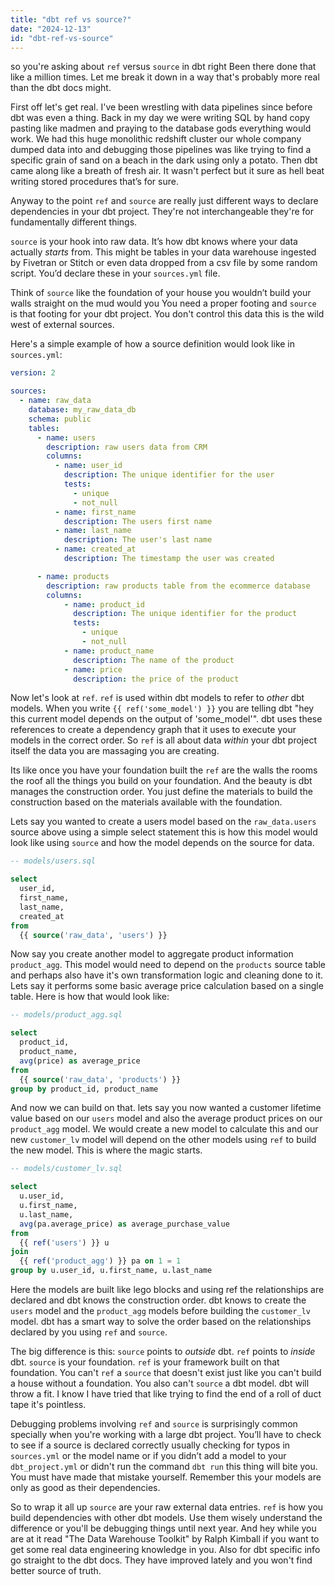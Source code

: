 ```yaml
---
title: "dbt ref vs source?"
date: "2024-12-13"
id: "dbt-ref-vs-source"
---
```


 so you're asking about `ref` versus `source` in dbt right Been there done that like a million times. Let me break it down in a way that's probably more real than the dbt docs might.

First off let's get real. I've been wrestling with data pipelines since before dbt was even a thing. Back in my day we were writing SQL by hand copy pasting like madmen and praying to the database gods everything would work. We had this huge monolithic redshift cluster our whole company dumped data into and debugging those pipelines was like trying to find a specific grain of sand on a beach in the dark using only a potato. Then dbt came along like a breath of fresh air. It wasn't perfect but it sure as hell beat writing stored procedures that’s for sure.

Anyway to the point `ref` and `source` are really just different ways to declare dependencies in your dbt project. They're not interchangeable they're for fundamentally different things.

`source` is your hook into raw data. It’s how dbt knows where your data actually *starts* from. This might be tables in your data warehouse ingested by Fivetran or Stitch or even data dropped from a csv file by some random script. You’d declare these in your `sources.yml` file.

Think of `source` like the foundation of your house you wouldn’t build your walls straight on the mud would you You need a proper footing and `source` is that footing for your dbt project. You don't control this data this is the wild west of external sources.

Here's a simple example of how a source definition would look like in `sources.yml`:

```yaml
version: 2

sources:
  - name: raw_data
    database: my_raw_data_db
    schema: public
    tables:
      - name: users
        description: raw users data from CRM
        columns:
          - name: user_id
            description: The unique identifier for the user
            tests:
              - unique
              - not_null
          - name: first_name
            description: The users first name
          - name: last_name
            description: The user's last name
          - name: created_at
            description: The timestamp the user was created

      - name: products
        description: raw products table from the ecommerce database
        columns:
            - name: product_id
              description: The unique identifier for the product
              tests:
                - unique
                - not_null
            - name: product_name
              description: The name of the product
            - name: price
              description: the price of the product
```

Now let's look at `ref`. `ref` is used within dbt models to refer to *other* dbt models. When you write `{{ ref('some_model') }}` you are telling dbt "hey this current model depends on the output of 'some_model'". dbt uses these references to create a dependency graph that it uses to execute your models in the correct order. So `ref` is all about data *within* your dbt project itself the data you are massaging you are creating.

Its like once you have your foundation built the `ref` are the walls the rooms the roof all the things you build on your foundation. And the beauty is dbt manages the construction order. You just define the materials to build the construction based on the materials available with the foundation.

Lets say you wanted to create a users model based on the `raw_data.users` source above using a simple select statement this is how this model would look like using `source` and how the model depends on the source for data.

```sql
-- models/users.sql

select
  user_id,
  first_name,
  last_name,
  created_at
from
  {{ source('raw_data', 'users') }}
```

Now say you create another model to aggregate product information `product_agg`. This model would need to depend on the `products` source table and perhaps also have it's own transformation logic and cleaning done to it. Lets say it performs some basic average price calculation based on a single table. Here is how that would look like:

```sql
-- models/product_agg.sql

select
  product_id,
  product_name,
  avg(price) as average_price
from
  {{ source('raw_data', 'products') }}
group by product_id, product_name
```
And now we can build on that. lets say you now wanted a customer lifetime value based on our `users` model and also the average product prices on our `product_agg` model. We would create a new model to calculate this and our new `customer_lv` model will depend on the other models using `ref` to build the new model. This is where the magic starts.

```sql
-- models/customer_lv.sql

select
  u.user_id,
  u.first_name,
  u.last_name,
  avg(pa.average_price) as average_purchase_value
from
  {{ ref('users') }} u
join
  {{ ref('product_agg') }} pa on 1 = 1
group by u.user_id, u.first_name, u.last_name
```
Here the models are built like lego blocks and using ref the relationships are declared and dbt knows the construction order. dbt knows to create the `users` model and the `product_agg` models before building the `customer_lv` model. dbt has a smart way to solve the order based on the relationships declared by you using `ref` and `source`.

The big difference is this: `source` points to *outside* dbt. `ref` points to *inside* dbt. `source` is your foundation. `ref` is your framework built on that foundation. You can't `ref` a `source` that doesn't exist just like you can't build a house without a foundation. You also can't `source` a dbt model. dbt will throw a fit. I know I have tried that like trying to find the end of a roll of duct tape it's pointless.

Debugging problems involving `ref` and `source` is surprisingly common specially when you're working with a large dbt project. You’ll have to check to see if a source is declared correctly usually checking for typos in `sources.yml` or the model name or if you didn’t add a model to your `dbt_project.yml` or didn't run the command `dbt run` this thing will bite you. You must have made that mistake yourself. Remember this your models are only as good as their dependencies.

So to wrap it all up `source` are your raw external data entries. `ref` is how you build dependencies with other dbt models. Use them wisely understand the difference or you'll be debugging things until next year. And hey while you are at it read "The Data Warehouse Toolkit" by Ralph Kimball if you want to get some real data engineering knowledge in you. Also for dbt specific info go straight to the dbt docs. They have improved lately and you won't find better source of truth.
